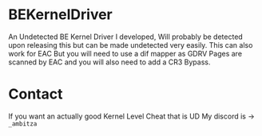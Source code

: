 # BEKernelDriver
 An Undetected BE Kernel Driver I developed, Will probably be detected upon releasing this but can be made undetected very easily.
 This can also work for EAC But you will need to use a dif mapper as GDRV Pages are scanned by EAC and you will also need to add a CR3 Bypass.
# Contact
If you want an actually good Kernel Level Cheat that is UD My discord is -> `_ambitza`
